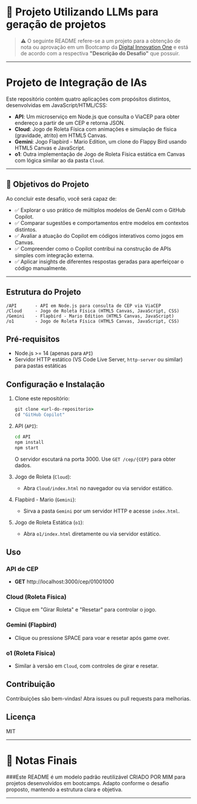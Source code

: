 # 📘 Projeto Utilizando LLMs para geração de projetos

> ⚠️ O seguinte README refere-se a um projeto para a obtenção de nota ou aprovação em um Bootcamp da [Digital Innovation One](https://www.dio.me/en) e está de acordo com a respectiva **"Descrição do Desafio"** que possuir.  

---

# Projeto de Integração de IAs

Este repositório contém quatro aplicações com propósitos distintos, desenvolvidas em JavaScript/HTML/CSS:

- **API**: Um microserviço em Node.js que consulta o ViaCEP para obter endereço a partir de um CEP e retorna JSON.
- **Cloud**: Jogo de Roleta Física com animações e simulação de física (gravidade, atrito) em HTML5 Canvas.
- **Gemini**: Jogo Flapbird - Mario Edition, um clone do Flappy Bird usando HTML5 Canvas e JavaScript.
- **o1**: Outra implementação de Jogo de Roleta Física estática em Canvas com lógica similar ao da pasta `Cloud`.

---

## 🎯 Objetivos do Projeto

Ao concluir este desafio, você será capaz de:

- ✅ Explorar o uso prático de múltiplos modelos de GenAI com o GitHub Copilot.
- ✅ Comparar sugestões e comportamentos entre modelos em contextos distintos.
- ✅ Avaliar a atuação do Copilot em códigos interativos como jogos em Canvas.
- ✅ Compreender como o Copilot contribui na construção de APIs simples com integração externa.
- ✅ Aplicar insights de diferentes respostas geradas para aperfeiçoar o código manualmente.

---

## Estrutura do Projeto

```
/API       - API em Node.js para consulta de CEP via ViaCEP
/Cloud     - Jogo de Roleta Física (HTML5 Canvas, JavaScript, CSS)
/Gemini    - Flapbird - Mario Edition (HTML5 Canvas, JavaScript)
/o1        - Jogo de Roleta Física (HTML5 Canvas, JavaScript, CSS)
```

## Pré-requisitos

- Node.js >= 14 (apenas para `API`)
- Servidor HTTP estático (VS Code Live Server, `http-server` ou similar) para pastas estáticas

## Configuração e Instalação

1. Clone este repositório:
   ```cmd
   git clone <url-do-repositorio>
   cd "GitHub Copilot"
   ```

2. API (`API`):
   ```cmd
   cd API
   npm install
   npm start
   ```
   O servidor escutará na porta 3000. Use `GET /cep/{CEP}` para obter dados.

3. Jogo de Roleta (`Cloud`):
   - Abra `Cloud/index.html` no navegador ou via servidor estático.

4. Flapbird - Mario (`Gemini`):
   - Sirva a pasta `Gemini` por um servidor HTTP e acesse `index.html`.

5. Jogo de Roleta Estática (`o1`):
   - Abra `o1/index.html` diretamente ou via servidor estático.

## Uso

### API de CEP
- **GET** http://localhost:3000/cep/01001000

### Cloud (Roleta Física)
- Clique em "Girar Roleta" e "Resetar" para controlar o jogo.

### Gemini (Flapbird)
- Clique ou pressione SPACE para voar e resetar após game over.

### o1 (Roleta Física)
- Similar à versão em `Cloud`, com controles de girar e resetar.

## Contribuição

Contribuições são bem-vindas! Abra issues ou pull requests para melhorias.

## Licença

MIT

---

# 🧾 Notas Finais

###Este README é um modelo padrão reutilizável CRIADO POR MIM para projetos desenvolvidos em bootcamps.
Adapto conforme o desafio proposto, mantendo a estrutura clara e objetiva.

---

